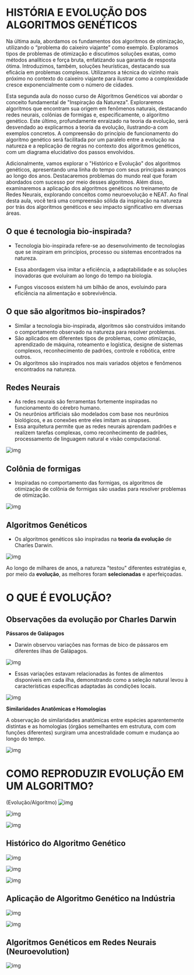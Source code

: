 # HISTÓRIA E EVOLUÇÃO DOS ALGORITMOS GENÉTICOS

Na última aula, abordamos os fundamentos dos algoritmos de otimização, utilizando o “problema do caixeiro viajante” como exemplo. Exploramos tipos de problemas de otimização e discutimos soluções exatas, como métodos analíticos e força bruta, enfatizando sua garantia de resposta ótima. Introduzimos, também, soluções heurísticas, destacando sua eficácia em problemas complexos. Utilizamos a técnica do vizinho mais próximo no contexto do caixeiro viajante para ilustrar como a complexidade cresce exponencialmente com o número de cidades.

Esta segunda aula do nosso curso de Algoritmos Genéticos vai abordar o conceito fundamental de "Inspiração da Natureza". Exploraremos algoritmos que encontram sua origem em fenômenos naturais, destacando redes neurais, colônias de formigas e, especificamente, o algoritmo genético. Este último, profundamente enraizado na teoria da evolução, será desvendado ao explicarmos a teoria da evolução, ilustrando-a com exemplos concretos. A compreensão do princípio de funcionamento do algoritmo genético será facilitada por um paralelo entre a evolução na natureza e a replicação de regras no contexto dos algoritmos genéticos, com um diagrama elucidativo dos passos envolvidos.

Adicionalmente, vamos explorar o "Histórico e Evolução" dos algoritmos genéticos, apresentando uma linha do tempo com seus principais avanços ao longo dos anos. Destacaremos problemas do mundo real que foram abordados com sucesso por meio desses algoritmos. Além disso, examinaremos a aplicação dos algoritmos genéticos no treinamento de Redes Neurais, explorando conceitos como neuroevolução e NEAT. Ao final desta aula, você terá uma compreensão sólida da inspiração na natureza por trás dos algoritmos genéticos e seu impacto significativo em diversas áreas.

## O que é tecnologia bio-inspirada?

* Tecnologia bio-inspirada refere-se ao desenvolvimento de tecnologias que se inspiram em princípios, processo ou sistemas encontrados na natureza.
* Essa abordagem visa imitar a eficiência, a adaptabilidade e as soluções inovadoras que evoluíram ao longo do tempo na biologia.

* Fungos viscosos existem há um bilhão de anos, evoluindo para eficiência na alimentação e sobrevivência.

## O que são algoritmos bio-inspirados?

* Similar a tecnologia bio-inspirada, algoritmos são construídos imitando o comportamento observado na natureza para resolver problemas.
* São aplicados em diferentes tipos de problemas, como otimização, aprendizado de máquina, roteamento e logística, designe de sistemas complexos, reconhecimento de padrões, controle e robótica, entre outros.
* Os algoritmos são inspirados nos mais variados objetos e fenômenos encontrados na natureza.

## Redes Neurais

* As redes neurais são ferramentas fortemente inspiradas no funcionamento do cérebro humano.
* Os neurônios artificiais são modelados com base nos neurônios biológicos, e as conexões entre eles imitam as sinapses.
* Essa arquitetura permite que as redes neurais aprendam padrões e realizem tarefas complexas, como reconhecimento de padrões, processamento de linguagem natural e visão computacional.

![img](./img/fase2_genetico_aula2_1.png)

## Colônia de formigas

* Inspiradas no comportamento das formigas, os algoritmos de otimização de colônia de formigas são usadas para resolver problemas de otimização.

![img](./img/fase2_genetico_aula2_2.png)

## Algoritmos Genéticos

* Os algoritmos genéticos são inspiradas na **teoria da evolução** de Charles Darwin.

![img](./img/fase2_genetico_aula2_3.png)

Ao longo de milhares de anos, a natureza "testou" diferentes estratégias e, por meio da **evolução**, as melhores foram **selecionadas** e aperfeiçoadas.

# O QUE É EVOLUÇÃO?

## Observações da evolução por Charles Darwin

**Pássaros de Galápagos**
* Darwin observou variações nas formas de bico de pássaros em diferentes ilhas de Galápagos.

![img](./img/fase2_genetico_aula2_4.png)

* Essas variações estavam relacionadas às fontes de alimentos disponíveis em cada ilha, demonstrando como a seleção natural levou à características específicas adaptadas às condições locais.

![img](./img/fase2_genetico_aula2_5.png)

**Similaridades Anatômicas e Homologias**

A observação de similaridades anatômicas entre espécies aparentemente distintas e as homologias (órgãos semelhantes em estrutura, com com funções diferentes) surgiram uma ancestralidade comum e mudança ao longo do tempo.

![img](./img/fase2_genetico_aula2_6.png)

# COMO REPRODUZIR EVOLUÇÃO EM UM ALGORITMO?

(Evolução/Algoritmo)
![img](./img/fase2_genetico_aula2_7.png)

![img](./img/fase2_genetico_aula2_8.png)

![img](./img/fase2_genetico_aula2_9.png)

## Histórico do Algoritmo Genético

![img](./img/fase2_genetico_aula2_10.png)

![img](./img/fase2_genetico_aula2_11.png)

![img](./img/fase2_genetico_aula2_12.png)

## Aplicação de Algoritmo Genético na Indústria

![img](./img/fase2_genetico_aula2_13.png)

![img](./img/fase2_genetico_aula2_14.png)

## Algoritmos Genéticos em Redes Neurais (Neuroevolution)

![img](./img/fase2_genetico_aula2_15.png)


